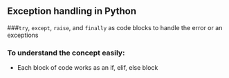 ## Exception handling in Python
###`try`, `except`, `raise`, and `finally` as code blocks to handle the error or an exceptions

### To understand the concept easily:
- Each block of code works as an if, elif, else block
